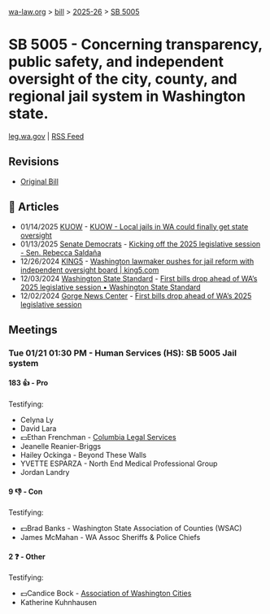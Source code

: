 [wa-law.org](/) > [bill](/bill/) > [2025-26](/bill/2025-26/) > [SB 5005](/bill/2025-26/sb/5005/)

# SB 5005 - Concerning transparency, public safety, and independent oversight of the city, county, and regional jail system in Washington state.
[leg.wa.gov](https://app.leg.wa.gov/billsummary?BillNumber=5005&Year=2025&Initiative=false) | [RSS Feed](./rss.xml)

## Revisions
* [Original Bill](1/)

## 📰 Articles
* 01/14/2025 [KUOW](/org/kuow/) - [KUOW - Local jails in WA could finally get state oversight](https://www.kuow.org/stories/local-jails-in-wa-could-finally-get-state-oversigh#:~:text=new%20proposal)
* 01/13/2025 [Senate Democrats](/org/senate_democrats/) - [Kicking off the 2025 legislative session - Sen. Rebecca Saldaña](https://senatedemocrats.wa.gov/saldana/2025/01/13/kicking-off-the-2025-legislative-session/#:~:text=SB%205005)
* 12/26/2024 [KING5](/org/king5/) - [Washington lawmaker pushes for jail reform with independent oversight board | king5.com](https://www.king5.com/article/news/investigations/investigators/proposed-legislation-to-address-washington-jail-abuse-neglect-independent-oversight/281-ddab1fda-c8f1-40b6-86e9-9df6d3c4d9ad#:~:text=Senate%20Bill%205005)
* 12/03/2024 [Washington State Standard](/org/washington_state_standard/) - [First bills drop ahead of WA’s 2025 legislative session • Washington State Standard](https://washingtonstatestandard.com/2024/12/02/first-bills-drop-ahead-of-was-2025-legislative-session/#:~:text=Senate%20Bill%205005)
* 12/02/2024 [Gorge News Center](/org/gorge_news_center/) - [First bills drop ahead of WA’s 2025 legislative session](https://gorgenewscenter.com/2024/12/02/first-bills-drop-ahead-of-was-2025-legislative-session/#:~:text=Senate%20Bill%205005)

## Meetings
### Tue 01/21 01:30 PM - Human Services (HS): SB 5005 Jail system
#### 183 👍 - Pro
Testifying:
* Celyna Ly
* David Lara
* 💵Ethan Frenchman - [Columbia Legal Services](/org/columbia_legal_services/)
* Jeanelle Reanier-Briggs
* Hailey Ockinga - Beyond These Walls
* YVETTE ESPARZA - North End Medical Professional Group
* Jordan Landry

#### 9 👎 - Con
Testifying:
* 💵Brad Banks - Washington State Association of Counties (WSAC)
* James McMahan - WA Assoc Sheriffs & Police Chiefs

#### 2 ❓ - Other
Testifying:
* 💵Candice Bock - [Association of Washington Cities](/org/association_of_washington_cities/)
* Katherine Kuhnhausen
